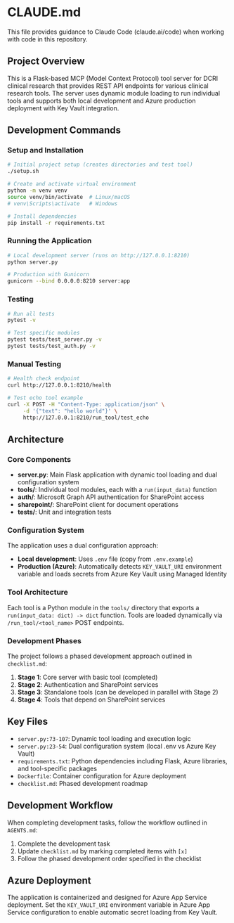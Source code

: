 # CLAUDE.md

This file provides guidance to Claude Code (claude.ai/code) when working with code in this repository.

## Project Overview

This is a Flask-based MCP (Model Context Protocol) tool server for DCRI clinical research that provides REST API endpoints for various clinical research tools. The server uses dynamic module loading to run individual tools and supports both local development and Azure production deployment with Key Vault integration.

## Development Commands

### Setup and Installation
```bash
# Initial project setup (creates directories and test tool)
./setup.sh

# Create and activate virtual environment
python -m venv venv
source venv/bin/activate  # Linux/macOS
# venv\Scripts\activate   # Windows

# Install dependencies
pip install -r requirements.txt
```

### Running the Application
```bash
# Local development server (runs on http://127.0.0.1:8210)
python server.py

# Production with Gunicorn
gunicorn --bind 0.0.0.0:8210 server:app
```

### Testing
```bash
# Run all tests
pytest -v

# Test specific modules
pytest tests/test_server.py -v
pytest tests/test_auth.py -v
```

### Manual Testing
```bash
# Health check endpoint
curl http://127.0.0.1:8210/health

# Test echo tool example
curl -X POST -H "Content-Type: application/json" \
     -d '{"text": "hello world"}' \
     http://127.0.0.1:8210/run_tool/test_echo
```

## Architecture

### Core Components
- **server.py**: Main Flask application with dynamic tool loading and dual configuration system
- **tools/**: Individual tool modules, each with a `run(input_data)` function
- **auth/**: Microsoft Graph API authentication for SharePoint access
- **sharepoint/**: SharePoint client for document operations
- **tests/**: Unit and integration tests

### Configuration System
The application uses a dual configuration approach:
- **Local development**: Uses `.env` file (copy from `.env.example`)
- **Production (Azure)**: Automatically detects `KEY_VAULT_URI` environment variable and loads secrets from Azure Key Vault using Managed Identity

### Tool Architecture
Each tool is a Python module in the `tools/` directory that exports a `run(input_data: dict) -> dict` function. Tools are loaded dynamically via `/run_tool/<tool_name>` POST endpoints.

### Development Phases
The project follows a phased development approach outlined in `checklist.md`:
1. **Stage 1**: Core server with basic tool (completed)
2. **Stage 2**: Authentication and SharePoint services
3. **Stage 3**: Standalone tools (can be developed in parallel with Stage 2)
4. **Stage 4**: Tools that depend on SharePoint services

## Key Files
- `server.py:73-107`: Dynamic tool loading and execution logic
- `server.py:23-54`: Dual configuration system (local .env vs Azure Key Vault)
- `requirements.txt`: Python dependencies including Flask, Azure libraries, and tool-specific packages
- `Dockerfile`: Container configuration for Azure deployment
- `checklist.md`: Phased development roadmap

## Development Workflow
When completing development tasks, follow the workflow outlined in `AGENTS.md`:
1. Complete the development task
2. Update `checklist.md` by marking completed items with `[x]`
3. Follow the phased development order specified in the checklist

## Azure Deployment
The application is containerized and designed for Azure App Service deployment. Set the `KEY_VAULT_URI` environment variable in Azure App Service configuration to enable automatic secret loading from Key Vault.